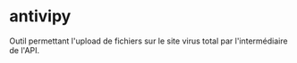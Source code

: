# antivipy
Outil permettant l'upload de fichiers sur le site virus total par l'intermédiaire de l'API.
